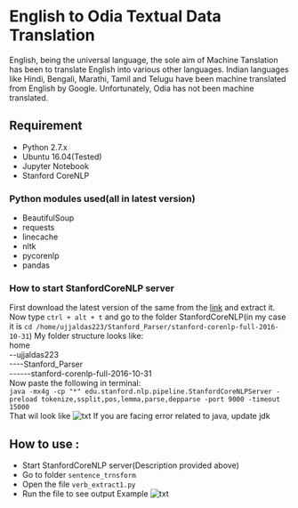 # English to Odia Textual Data Translation
English, being the universal language, the sole aim of Machine Tanslation has been to translate English into various other languages. Indian languages like Hindi, Bengali, Marathi, Tamil and Telugu have been machine translated from English by Google. Unfortunately, Odia has not been machine translated. 
## Requirement
- Python 2.7.x
- Ubuntu 16.04(Tested)
- Jupyter Notebook
- Stanford CoreNLP
### Python modules used(all in latest version)
- BeautifulSoup
- requests
- linecache
- nltk
- pycorenlp
- pandas
### How to start StanfordCoreNLP server
First download the latest version of the same from the [link](http://nlp.stanford.edu/software/stanford-corenlp-full-2017-06-09.zip) and extract it.  
Now type `ctrl + alt + t` and go to the folder StanfordCoreNLP(in my case it is `cd /home/ujjaldas223/Stanford_Parser/stanford-corenlp-full-2016-10-31`)
My folder structure looks like:  
home  
--ujjaldas223  
----Stanford_Parser  
------stanford-corenlp-full-2016-10-31  
Now paste the following in terminal:  
`java -mx4g -cp "*" edu.stanford.nlp.pipeline.StanfordCoreNLPServer -preload tokenize,ssplit,pos,lemma,parse,depparse -port 9000 -timeout 15000`  
That wil look like  ![txt](https://raw.githubusercontent.com/ujjaldas1997/English_Odia-Translation/master/Screenshot.png)
If you are facing error related to java, update jdk
## How to use :
- Start StanfordCoreNLP server(Description provided above)
- Go to folder `sentence_trnsform`
- Open the file `verb_extract1.py`
- Run the file to see output
Example  ![txt](https://raw.githubusercontent.com/ujjaldas1997/English_Odia-Translation/master/screenshot.jpg)
